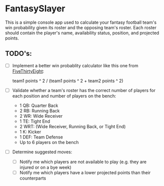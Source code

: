 # FantasySlayer

This is a simple console app used to calculate your fantasy football team's win probability given its roster and the opposing team's roster. Each roster should contain the player's name, availability status, position, and projected points.

## TODO's:

- [ ] Implement a better win probablity calculator like this one from [FiveThirtyEight](https://fivethirtyeight.com/methodology/how-our-nba-predictions-work/):
  
  team1 points ^ 2 / (team1 points ^ 2 + team2 points ^ 2)

- [ ] Validate whether a team's roster has the correct number of players for each position and number of players on the bench:
    - 1 QB: Quarter Back
    - 2 RB: Running Back
    - 2 WR: Wide Receiver
    - 1 TE: Tight End
    - 2 WRT: (Wide Receiver, Running Back, or Tight End)
    - 1 K: Kicker
    - 1 DEF: Team Defense
    - Up to 6 players on the bench

- [ ] Determine suggested moves:
  - [ ] Notify me which players are not available to play (e.g. they are injured or on a bye week)
  - [ ] Notify me which players have a lower projected points than their counterparts